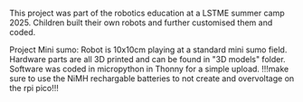 This project was part of the robotics education at a LSTME summer camp 2025.
Children built their own robots and further customised them and coded.

Project Mini sumo:
Robot is 10x10cm playing at a standard mini sumo field.
Hardware parts are all 3D printed and can be found in "3D models" folder.
Software was coded in micropython in Thonny for a simple upload.
!!!make sure to use the NiMH rechargable batteries to not create and overvoltage on the rpi pico!!!
